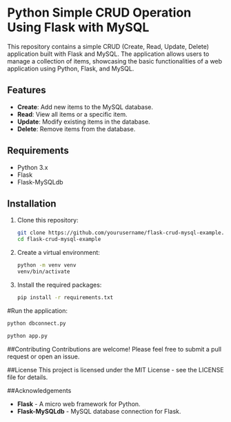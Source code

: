 # Python Simple CRUD Operation Using Flask with MySQL

This repository contains a simple CRUD (Create, Read, Update, Delete) application built with Flask and MySQL. The application allows users to manage a collection of items, showcasing the basic functionalities of a web application using Python, Flask, and MySQL.

## Features

- **Create**: Add new items to the MySQL database.
- **Read**: View all items or a specific item.
- **Update**: Modify existing items in the database.
- **Delete**: Remove items from the database.

## Requirements

- Python 3.x
- Flask
- Flask-MySQLdb

## Installation

1. Clone this repository:
   ```bash
   git clone https://github.com/yourusername/flask-crud-mysql-example.git
   cd flask-crud-mysql-example
   ```

2. Create a virtual environment:
   ```bash
   python -m venv venv
   venv/bin/activate
   ```

3. Install the required packages:
   ```bash
   pip install -r requirements.txt
   ```


#Run the application:
   ```bash
   python dbconnect.py

   python app.py
   ```

##Contributing
Contributions are welcome! Please feel free to submit a pull request or open an issue.

##License
This project is licensed under the MIT License - see the LICENSE file for details.

##Acknowledgements
- **Flask** - A micro web framework for Python.
- **Flask-MySQLdb** - MySQL database connection for Flask.
